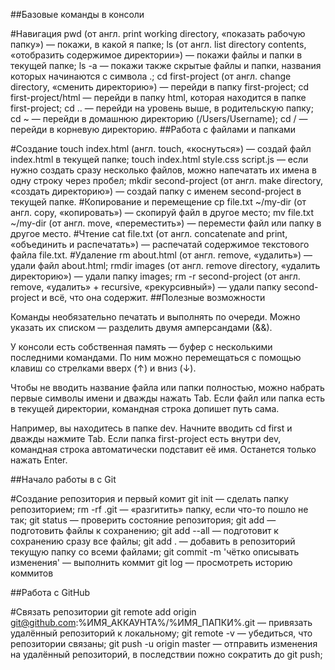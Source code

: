 ##Базовые команды в консоли
 
#Навигация
	pwd (от англ. print working directory, «показать рабочую папку») — покажи, в какой я папке;
	ls (от англ. list directory contents, «отобразить содержимое директории») — покажи файлы и папки в текущей папке;
	ls -a — покажи также скрытые файлы и папки, названия которых начинаются с символа .;
	cd first-project (от англ. change directory, «сменить директорию») — перейди в папку first-project;
	cd first-project/html — перейди в папку html, которая находится в папке first-project;
	cd .. — перейди на уровень выше, в родительскую папку;
	cd ~ — перейди в домашнюю директорию (/Users/Username);
	cd / — перейди в корневую директорию.
##Работа с файлами и папками

#Создание
	touch index.html (англ. touch, «коснуться») — создай файл index.html в текущей папке;
	touch index.html style.css script.js — если нужно создать сразу несколько файлов, можно напечатать их имена в одну строку через пробел;
	mkdir second-project (от англ. make directory, «создать директорию») — создай папку с именем second-project в текущей папке.
#Копирование и перемещение
	cp file.txt ~/my-dir (от англ. copy, «копировать») — скопируй файл в другое место;
	mv file.txt ~/my-dir (от англ. move, «переместить») — перемести файл или папку в другое место.
#Чтение
	cat file.txt (от англ. concatenate and print, «объединить и распечатать») — распечатай содержимое текстового файла file.txt.
#Удаление
	rm about.html (от англ. remove, «удалить») — удали файл about.html;
	rmdir images (от англ. remove directory, «удалить директорию») — удали папку images;
	rm -r second-project (от англ. remove, «удалить» + recursive, «рекурсивный») — удали папку second-project и всё, что она содержит.
##Полезные возможности

Команды необязательно печатать и выполнять по очереди. Можно указать их списком — разделить двумя амперсандами (&&).

У консоли есть собственная память — буфер с несколькими последними командами.
 По ним можно перемещаться с помощью клавиш со стрелками вверх (↑) и вниз (↓).
 
Чтобы не вводить название файла или папки полностью, можно набрать первые символы имени и дважды нажать Tab.
 Если файл или папка есть в текущей директории, командная строка допишет путь сама.
 
Например, вы находитесь в папке dev. Начните вводить cd first и дважды нажмите Tab.
 Если папка first-project есть внутри dev, командная строка автоматически подставит её имя.
 Останется только нажать Enter.
 
##Начало работы в с Git
 
#Cоздание репозитория и первый комит
	git init — сделать папку репозиторием;
	rm -rf .git — «pазгитить» папку, если что-то пошло не так;
	git status —  проверить состояние репозитория;
	git add — подготовить файлы к сохранению;
	git add --all — подготовит к сохранению сразу все файлы;
	git add . — добавить в репозиторий текущую папку со всеми файлами;
	git commit -m 'чётко описывать изменения' — выполнить коммит
	git log — просмотреть историю коммитов
	
##Работа с GitHub

#Связать репозитории
	git remote add origin git@github.com:%ИМЯ_АККАУНТА%/%ИМЯ_ПАПКИ%.git — привязать удалённый репозиторий к локальному;	
	git remote -v — убедиться, что репозитории связаны;
	git push -u origin master — отправить изменения на удалённый репозиторий, в последствии пожно сократить до git push; 